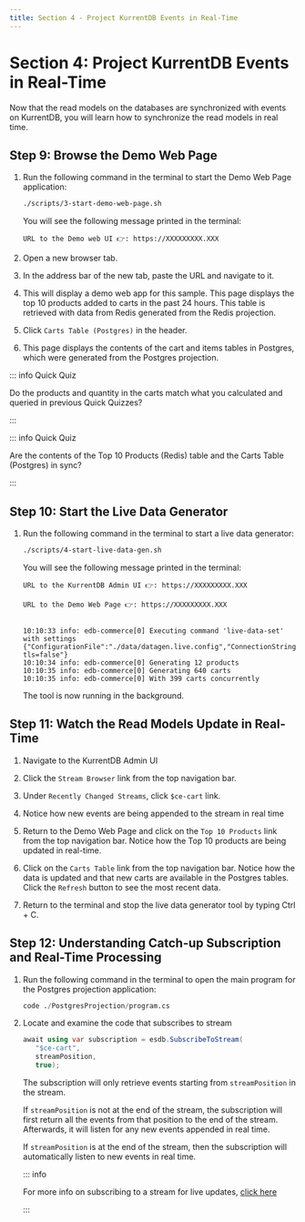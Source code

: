 ```yaml
---
title: Section 4 - Project KurrentDB Events in Real-Time 
---
```


# Section 4: Project KurrentDB Events in Real-Time 

Now that the read models on the databases are synchronized with events on KurrentDB, you will learn how to synchronize the read models in real time.

## Step 9: Browse the Demo Web Page

1. Run the following command in the terminal to start the Demo Web Page application:

   ```sh
   ./scripts/3-start-demo-web-page.sh
   ```

   You will see the following message printed in the terminal:

   ```
   URL to the Demo web UI 👉: https://XXXXXXXXX.XXX
   ```

1. Open a new browser tab.

2. In the address bar of the new tab, paste the URL and navigate to it.

3. This will display a demo web app for this sample. This page displays the top 10 products added to carts in the past 24 hours. This table is retrieved with data from Redis generated from the Redis projection.

4. Click `Carts Table (Postgres)` in the header.

5. This page displays the contents of the cart and items tables in Postgres, which were generated from the Postgres projection.

::: info Quick Quiz

Do the products and quantity in the carts match what you calculated and queried in previous Quick Quizzes?

:::

::: info Quick Quiz

Are the contents of the Top 10 Products (Redis) table and the Carts Table (Postgres) in sync?

:::

## Step 10: Start the Live Data Generator

1. Run the following command in the terminal to start a live data generator:

   ```sh
   ./scripts/4-start-live-data-gen.sh
   ```

   You will see the following message printed in the terminal:

   ```
   URL to the KurrentDB Admin UI 👉: https://XXXXXXXXX.XXX

   URL to the Demo Web Page 👉: https://XXXXXXXXX.XXX


   10:10:33 info: edb-commerce[0] Executing command 'live-data-set' with settings {"ConfigurationFile":"./data/datagen.live.config","ConnectionString":"esdb://localhost:2113?tls=false"}
   10:10:34 info: edb-commerce[0] Generating 12 products
   10:10:35 info: edb-commerce[0] Generating 640 carts
   10:10:35 info: edb-commerce[0] With 399 carts concurrently
   ```

   The tool is now running in the background.

## Step 11: Watch the Read Models Update in Real-Time

1. Navigate to the KurrentDB Admin UI

2. Click the `Stream Browser` link from the top navigation bar.

3. Under `Recently Changed Streams`, click `$ce-cart` link. 
 
4. Notice how new events are being appended to the stream in real time

5. Return to the Demo Web Page and click on the `Top 10 Products` link from the top navigation bar. Notice how the Top 10 products are being updated in real-time.

6. Click on the `Carts Table` link from the top navigation bar. Notice how the data is updated and that new carts are available in the Postgres tables. Click the `Refresh` button to see the most recent data.

7. Return to the terminal and stop the live data generator tool by typing Ctrl + C.

## Step 12: Understanding Catch-up Subscription and Real-Time Processing

1. Run the following command in the terminal to open the main program for the Postgres projection application:

   ```sql
   code ./PostgresProjection/program.cs
   ```

2. Locate and examine the code that subscribes to stream

   ```cs
   await using var subscription = esdb.SubscribeToStream(                   // Subscribe events..
      "$ce-cart",                                                          // from the cart category system projection..        
      streamPosition,                                                      // from this position..
      true);                                                               // with linked events automatically resolved (required for system projections)
   ```

   The subscription will only retrieve events starting from `streamPosition` in the stream.

   If `streamPosition` is not at the end of the stream, the subscription will first return all the events from that position to the end of the stream. Afterwards, it will listen for any new events appended in real time.

   If `streamPosition` is at the end of the stream, then the subscription will automatically listen to new events in real time.

   ::: info 

   For more info on subscribing to a stream for live updates, [click here](https://docs.kurrent.io/clients/grpc/subscriptions.html#subscribing-to-a-stream-for-live-updates)

   :::
